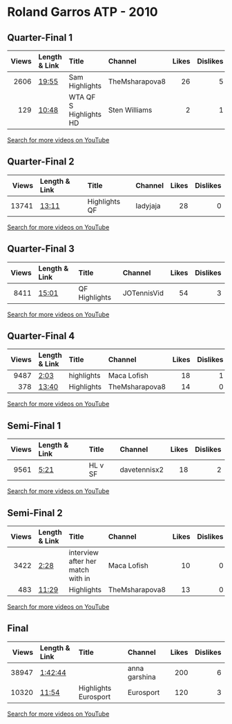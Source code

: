 
# Roland Garros ATP - 2010
    
## Quarter-Final 1
|   Views | Length & Link                                        | Title                      | Channel        |   Likes |   Dislikes |
|--------:|:-----------------------------------------------------|:---------------------------|:---------------|--------:|-----------:|
|    2606 | [19:55](https://www.youtube.com/watch?v=45zh01SvesU) | Sam    Highlights          | TheMsharapova8 |      26 |          5 |
|     129 | [10:48](https://www.youtube.com/watch?v=YM_ZoeaR3uY) | WTA   QF  S  Highlights HD | Sten Williams  |       2 |          1 |

[Search for more videos on YouTube](https://www.youtube.com/results?search_query=%22roland+garros%22+%22Stosur%22+%22Williams%22+%222010%22+%22highlights%22)     

## Quarter-Final 2
|   Views | Length & Link                                        | Title         | Channel   |   Likes |   Dislikes |
|--------:|:-----------------------------------------------------|:--------------|:----------|--------:|-----------:|
|   13741 | [13:11](https://www.youtube.com/watch?v=Nr4s3CWcVEo) | Highlights QF | Iadyjaja  |      28 |          0 |

[Search for more videos on YouTube](https://www.youtube.com/results?search_query=%22roland+garros%22+%22Jankovic%22+%22Shvedova%22+%222010%22+%22highlights%22)     

## Quarter-Final 3
|   Views | Length & Link                                        | Title         | Channel     |   Likes |   Dislikes |
|--------:|:-----------------------------------------------------|:--------------|:------------|--------:|-----------:|
|    8411 | [15:01](https://www.youtube.com/watch?v=YmZQgYFnwEY) | QF Highlights | JOTennisVid |      54 |          3 |

[Search for more videos on YouTube](https://www.youtube.com/results?search_query=%22roland+garros%22+%22Schiavone%22+%22Wozniacki%22+%222010%22+%22highlights%22)     

## Quarter-Final 4
|   Views | Length & Link                                        | Title      | Channel        |   Likes |   Dislikes |
|--------:|:-----------------------------------------------------|:-----------|:---------------|--------:|-----------:|
|    9487 | [2:03](https://www.youtube.com/watch?v=-otn1GCKrP4)  | highlights | Maca Lofish    |      18 |          1 |
|     378 | [13:40](https://www.youtube.com/watch?v=pd-XIMkSGfI) | Highlights | TheMsharapova8 |      14 |          0 |

[Search for more videos on YouTube](https://www.youtube.com/results?search_query=%22roland+garros%22+%22Dementieva%22+%22Petrova%22+%222010%22+%22highlights%22)     

## Semi-Final 1
|   Views | Length & Link                                       | Title         | Channel      |   Likes |   Dislikes |
|--------:|:----------------------------------------------------|:--------------|:-------------|--------:|-----------:|
|    9561 | [5:21](https://www.youtube.com/watch?v=8Kgl3zbfEVw) | HL   v     SF | davetennisx2 |      18 |          2 |

[Search for more videos on YouTube](https://www.youtube.com/results?search_query=%22roland+garros%22+%22Stosur%22+%22Jankovic%22+%222010%22+%22highlights%22)     

## Semi-Final 2
|   Views | Length & Link                                        | Title                              | Channel        |   Likes |   Dislikes |
|--------:|:-----------------------------------------------------|:-----------------------------------|:---------------|--------:|-----------:|
|    3422 | [2:28](https://www.youtube.com/watch?v=VekFWKCGKa4)  | interview after her match with  in | Maca Lofish    |      10 |          0 |
|     483 | [11:29](https://www.youtube.com/watch?v=F7CpjVHcQV8) | Highlights                         | TheMsharapova8 |      13 |          0 |

[Search for more videos on YouTube](https://www.youtube.com/results?search_query=%22roland+garros%22+%22Schiavone%22+%22Dementieva%22+%222010%22+%22highlights%22)     

## Final
|   Views | Length & Link                                          | Title                      | Channel       |   Likes |   Dislikes |
|--------:|:-------------------------------------------------------|:---------------------------|:--------------|--------:|-----------:|
|   38947 | [1:42:44](https://www.youtube.com/watch?v=p5nY_wWbwT8) |                            | anna garshina |     200 |          6 |
|   10320 | [11:54](https://www.youtube.com/watch?v=K_FUhMO8yQ4)   | Highlights       Eurosport | Eurosport     |     120 |          3 |

[Search for more videos on YouTube](https://www.youtube.com/results?search_query=%22roland+garros%22+%22Schiavone%22+%22Stosur%22+%222010%22+%22highlights%22)     
